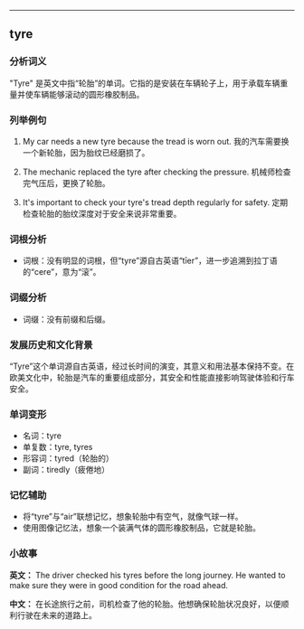 
---------------
## tyre
### 分析词义
"Tyre" 是英文中指“轮胎”的单词。它指的是安装在车辆轮子上，用于承载车辆重量并使车辆能够滚动的圆形橡胶制品。

### 列举例句
1. My car needs a new tyre because the tread is worn out.
   我的汽车需要换一个新轮胎，因为胎纹已经磨损了。

2. The mechanic replaced the tyre after checking the pressure.
   机械师检查完气压后，更换了轮胎。

3. It's important to check your tyre's tread depth regularly for safety.
   定期检查轮胎的胎纹深度对于安全来说非常重要。

### 词根分析
- 词根：没有明显的词根，但“tyre”源自古英语“tīer”，进一步追溯到拉丁语的“cere”，意为“滚”。

### 词缀分析
- 词缀：没有前缀和后缀。

### 发展历史和文化背景
“Tyre”这个单词源自古英语，经过长时间的演变，其意义和用法基本保持不变。在欧美文化中，轮胎是汽车的重要组成部分，其安全和性能直接影响驾驶体验和行车安全。

### 单词变形
- 名词：tyre
- 单复数：tyre, tyres
- 形容词：tyred（轮胎的）
- 副词：tiredly（疲倦地）

### 记忆辅助
- 将“tyre”与“air”联想记忆，想象轮胎中有空气，就像气球一样。
- 使用图像记忆法，想象一个装满气体的圆形橡胶制品，它就是轮胎。

### 小故事
**英文：** 
The driver checked his tyres before the long journey. He wanted to make sure they were in good condition for the road ahead.

**中文：**
在长途旅行之前，司机检查了他的轮胎。他想确保轮胎状况良好，以便顺利行驶在未来的道路上。

